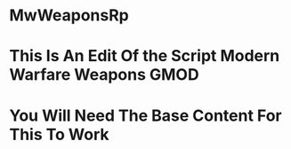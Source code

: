 # MwWeaponsRp
# This Is An Edit Of the Script Modern Warfare Weapons GMOD

# You Will Need The Base Content For This To Work
